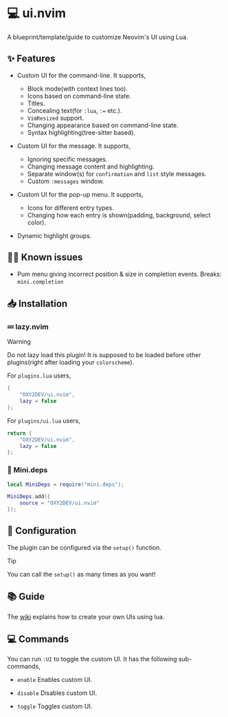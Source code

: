# 💻 ui.nvim

A blueprint/template/guide to customize Neovim's UI using Lua.

## ✨ Features

- Custom UI for the command-line. It supports,
    - Block mode(with context lines too).
    - Icons based on command-line state.
    - Titles.
    - Concealing text(for `:lua`, `:=` etc.).
    - `VimResized` support.
    - Changing appearance based on command-line state.
    - Syntax highlighting(tree-sitter based).

- Custom UI for the message. It supports,
	- Ignoring specific messages.
    - Changing message content and highlighting.
    - Separate window(s) for `confirmation` and `list` style messages.
    - Custom `:messages` window.

- Custom UI for the pop-up menu. It supports,
	- Icons for different entry types.
    - Changing how each entry is shown(padding, background, select color).

- Dynamic highlight groups.

## 🤦‍♂️ Known issues

- Pum menu giving incorrect position & size in completion events.
  Breaks: `mini.completion`

## 📥 Installation

### 💤 lazy.nvim

>[!WARNING]
> Do not lazy load this plugin! It is supposed to be loaded before other plugins(right after loading your `colorscheme`).

For `plugins.lua` users,

```lua
{
    "OXY2DEV/ui.nvim",
    lazy = false
};
```

For `plugins/ui.lua` users,

```lua
return {
    "OXY2DEV/ui.nvim",
    lazy = false
};
```

### 🦠 Mini.deps

```lua
local MiniDeps = require("mini.deps");

MiniDeps.add({
    source = "OXY2DEV/ui.nvim"
});
```

<!-- ### 🌒 Rocks.nvim -->
<!---->
<!-- >[!WARNING] -->
<!-- > `luarocks package` may sometimes be a bit behind `main`. -->
<!---->
<!-- ```vim -->
<!-- :Rocks install ui.nvim -->
<!-- ``` -->

## 🔩 Configuration

The plugin can be configured via the `setup()` function.

>[!TIP]
> You can call the `setup()` as many times as you want!

## 📚 Guide

The [wiki](https://github.com/OXY2DEV/ui.nvim/wiki/Configuration) explains how to create your own UIs using lua.

## 💻 Commands

You can run `:UI` to toggle the custom UI. It has the following sub-commands,

- `enable`
  Enables custom UI.

- `disable`
  Disables custom UI.

- `toggle`
  Toggles custom UI.

